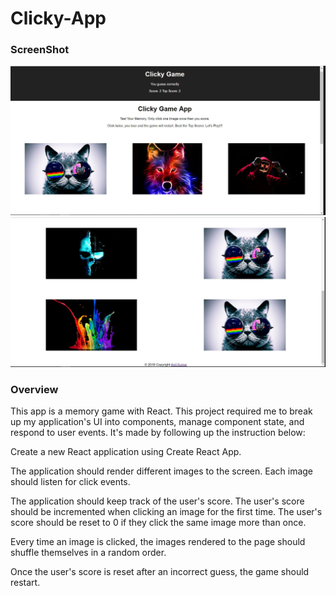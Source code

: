 # Clicky-App
<h3> ScreenShot </h3>


![alt text](https://github.com/anil093/Clicky-App/blob/master/src/Components/images/Capture1.JPG?raw=true)
![alt text](https://github.com/anil093/Clicky-App/blob/master/src/Components/images/Capture2.JPG?raw=true)


<h3>Overview </h3>
This app is a memory game with React. This project required me to break up my application's UI into components, manage component state, and respond to user events. It's made by following up the instruction below:

Create a new React application using Create React App.

The application should render different images to the screen. Each image should listen for click events.

The application should keep track of the user's score. The user's score should be incremented when clicking an image for the first time. The user's score should be reset to 0 if they click the same image more than once.

Every time an image is clicked, the images rendered to the page should shuffle themselves in a random order.

Once the user's score is reset after an incorrect guess, the game should restart.

